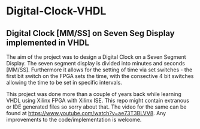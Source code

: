 # Digital-Clock-VHDL
Digital Clock [MM/SS] on Seven Seg Display implemented in VHDL
-

The aim of the project was to design a Digital Clock on a Seven Segment Display. The seven segment display is divided into minutes and seconds [MM/SS]. Furthermore it allows for the setting of time via set switches - the first bit switch on the FPGA sets the time, with the consective 4 bit switches allowing the time to be set in specific intervals. 

This project was done more than a couple of years back while learning VHDL using Xilinx FPGA with Xilinx ISE. This repo might contain extranous or IDE generated files so sorry about that. The video for the same can be found at https://www.youtube.com/watch?v=ae73T3BLVV8. Any improvements to the code/implementation is welcome. 
